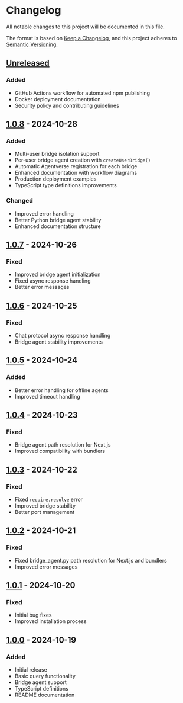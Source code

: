 # Changelog

All notable changes to this project will be documented in this file.

The format is based on [Keep a Changelog](https://keepachangelog.com/en/1.0.0/),
and this project adheres to [Semantic Versioning](https://semver.org/spec/v2.0.0.html).

## [Unreleased]

### Added
- GitHub Actions workflow for automated npm publishing
- Docker deployment documentation
- Security policy and contributing guidelines

## [1.0.8] - 2024-10-28

### Added
- Multi-user bridge isolation support
- Per-user bridge agent creation with `createUserBridge()`
- Automatic Agentverse registration for each bridge
- Enhanced documentation with workflow diagrams
- Production deployment examples
- TypeScript type definitions improvements

### Changed
- Improved error handling
- Better Python bridge agent stability
- Enhanced documentation structure

## [1.0.7] - 2024-10-26

### Fixed
- Improved bridge agent initialization
- Fixed async response handling
- Better error messages

## [1.0.6] - 2024-10-25

### Fixed
- Chat protocol async response handling
- Bridge agent stability improvements

## [1.0.5] - 2024-10-24

### Added
- Better error handling for offline agents
- Improved timeout handling

## [1.0.4] - 2024-10-23

### Fixed
- Bridge agent path resolution for Next.js
- Improved compatibility with bundlers

## [1.0.3] - 2024-10-22

### Fixed
- Fixed `require.resolve` error
- Improved bridge stability
- Better port management

## [1.0.2] - 2024-10-21

### Fixed
- Fixed bridge_agent.py path resolution for Next.js and bundlers
- Improved error messages

## [1.0.1] - 2024-10-20

### Fixed
- Initial bug fixes
- Improved installation process

## [1.0.0] - 2024-10-19

### Added
- Initial release
- Basic query functionality
- Bridge agent support
- TypeScript definitions
- README documentation

[Unreleased]: https://github.com/gautammanak1/uagent-client/compare/v1.0.8...HEAD
[1.0.8]: https://github.com/gautammanak1/uagent-client/compare/v1.0.7...v1.0.8
[1.0.7]: https://github.com/gautammanak1/uagent-client/compare/v1.0.6...v1.0.7
[1.0.6]: https://github.com/gautammanak1/uagent-client/compare/v1.0.5...v1.0.6
[1.0.5]: https://github.com/gautammanak1/uagent-client/compare/v1.0.4...v1.0.5
[1.0.4]: https://github.com/gautammanak1/uagent-client/compare/v1.0.3...v1.0.4
[1.0.3]: https://github.com/gautammanak1/uagent-client/compare/v1.0.2...v1.0.3
[1.0.2]: https://github.com/gautammanak1/uagent-client/compare/v1.0.1...v1.0.2
[1.0.1]: https://github.com/gautammanak1/uagent-client/compare/v1.0.0...v1.0.1
[1.0.0]: https://github.com/gautammanak1/uagent-client/releases/tag/v1.0.0

